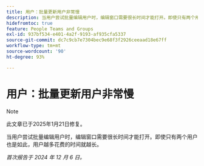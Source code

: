 ```yaml
---
title: 用户：批量更新用户非常慢
description: 当用户尝试批量编辑用户时，编辑窗口需要很长时间才能打开。即使只有两个用户也是如此，用户越多花费的时间就越长。
hidefromtoc: true
feature: People Teams and Groups
exl-id: 937bf534-e401-4a2f-9193-af935cfa5337
source-git-commit: dc7c9cb7e7304bec9e68f3f2926ceeaad18e67ff
workflow-type: tm+mt
source-wordcount: '90'
ht-degree: 93%

---
```


# 用户：批量更新用户非常慢

>[!NOTE]
>
>此文章已于2025年1月21日修复。

当用户尝试批量编辑用户时，编辑窗口需要很长时间才能打开。即使只有两个用户也是如此，用户越多花费的时间就越长。

_首次报告于 2024 年 12 月 6 日。_
